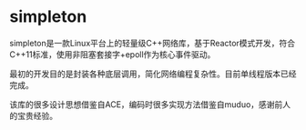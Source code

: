 # simpleton

simpleton是一款Linux平台上的轻量级C++网络库，基于Reactor模式开发，符合C++11标准，使用非阻塞套接字+epoll作为核心事件驱动。

最初的开发目的是封装各种底层调用，简化网络编程复杂性。目前单线程版本已经完成。

该库的很多设计思想借鉴自ACE，编码时很多实现方法借鉴自muduo，感谢前人的宝贵经验。